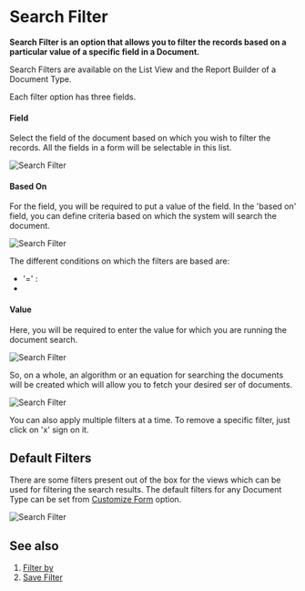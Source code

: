 <!-- add-breadcrumbs -->
# Search Filter

**Search Filter is an option that allows you to filter the records based on a particular value of a specific field in a Document.** 

Search Filters are available on the List View and the Report Builder of a Document Type.

Each filter option has three fields.

#### Field

Select the field of the document based on which you wish to filter the records. All the fields in a form will be selectable in this list.

![Search Filter](/docs/assets/img/using-erpnext/using-search-filer-1.png)

#### Based On

For the field, you will be required to put a value of the field. In the 'based on' field, you can define criteria based on which the system will search the document. 

![Search Filter](/docs/assets/img/using-erpnext/using-search-filter-2.png)

The different conditions on which the filters are based are:

* '=' : 
* 

#### Value

Here, you will be required to enter the value for which you are running the document search. 

![Search Filter](/docs/assets/img/using-erpnext/using-search-filter-3.png)

So, on a whole, an algorithm or an equation for searching the documents will be created which will allow you to fetch your desired ser of documents.

![Search Filter](/docs/assets/img/using-erpnext/using-search-filter.gif)

You can also apply multiple filters at a time. To remove a specific filter, just click on 'x' sign on it.

## Default Filters

There are some filters present out of the box for the views which can be used for filtering the search results. The default filters for any Document Type can be set from [Customize Form](/docs/user/manual/en/customize-erpnext/custom-field#12-more-properties) option. 

![Search Filter](/docs/assets/img/using-erpnext/using-search-filter-4.png)

## See also

1. [Filter by](/docs/user/manual/en/using-erpnext/articles/filter-by-condition)
1. [Save Filter](/docs/user/manual/en/using-erpnext/articles/save-filer)

<!-- markdown -->
